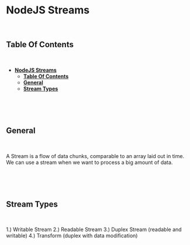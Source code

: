 # **NodeJS Streams**
<br>

## **Table Of Contents**
<br>

- [**NodeJS Streams**](#nodejs-streams)
  - [**Table Of Contents**](#table-of-contents)
  - [**General**](#general)
  - [**Stream Types**](#stream-types)

<br>
<br>
<br>

## **General**
<br>

A Stream is a flow of data chunks, comparable to an array laid out in time. We can use a stream when we want to process a big amount of data.

<br>
<br>
<br>

## **Stream Types**
<br>

1.) Writable Stream
2.) Readable Stream
3.) Duplex Stream (readable and writable)
4.) Transform (duplex with data modification)


